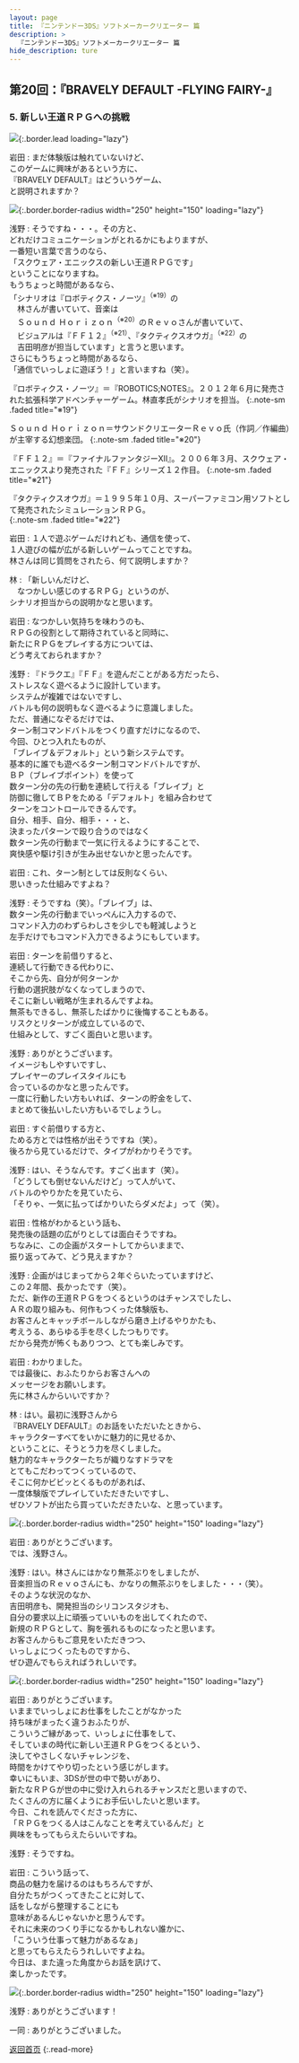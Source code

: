 ```yaml
---
layout: page
title: 『ニンテンドー3DS』ソフトメーカークリエーター 篇
description: >
  『ニンテンドー3DS』ソフトメーカークリエーター 篇
hide_description: ture
---
```


## 第20回：『BRAVELY DEFAULT -FLYING FAIRY-』

### 5. 新しい王道ＲＰＧへの挑戦

![](/interviews/jp/3ds/creators/vol1/img/mainvisual5.jpg){:.border.lead loading="lazy"}

岩田
: まだ体験版は触れていないけど、<br>このゲームに興味があるという方に、<br>『BRAVELY DEFAULT』はどういうゲーム、<br>と説明されますか？

![](/interviews/jp/3ds/creators/vol1/img/photo12.jpg){:.border.border-radius width="250" height="150" loading="lazy"}

浅野
: そうですね・・・。その方と、<br>どれだけコミュニケーションがとれるかにもよりますが、<br>一番短い言葉で言うのなら、<br>「スクウェア・エニックスの新しい王道ＲＰＧです」<br>ということになりますね。<br>もうちょっと時間があるなら、<br>「シナリオは『ロボティクス・ノーツ』<sup>（※19）</sup>の<br>　林さんが書いていて、音楽は<br>　Ｓｏｕｎｄ Ｈｏｒｉｚｏｎ<sup>（※20）</sup>のＲｅｖｏさんが書いていて、<br>　ビジュアルは『ＦＦ１２』<sup>（※21）</sup>、『タクティクスオウガ』<sup>（※22）</sup>の<br>　吉田明彦が担当しています」と言うと思います。<br>さらにもうちょっと時間があるなら、<br>「通信でいっしょに遊ぼう！」と言いますね（笑）。

『ロボティクス・ノーツ』＝『ROBOTICS;NOTES』。２０１２年６月に発売された拡張科学アドベンチャーゲーム。林直孝氏がシナリオを担当。
{:.note-sm .faded title="※19"}

Ｓｏｕｎｄ Ｈｏｒｉｚｏｎ＝サウンドクリエーターＲｅｖｏ氏（作詞／作編曲）が主宰する幻想楽団。
{:.note-sm .faded title="※20"}

『ＦＦ１２』＝『ファイナルファンタジーXII』。２００６年３月、スクウェア・エニックスより発売された『ＦＦ』シリーズ１２作目。
{:.note-sm .faded title="※21"}

『タクティクスオウガ』＝１９９５年１０月、スーパーファミコン用ソフトとして発売されたシミュレーションＲＰＧ。              
{:.note-sm .faded title="※22"}

岩田
: １人で遊ぶゲームだけれども、通信を使って、<br>１人遊びの幅が広がる新しいゲームってことですね。<br>林さんは同じ質問をされたら、何て説明しますか？

林
: 「新しいんだけど、<br>　なつかしい感じのするＲＰＧ」というのが、<br>シナリオ担当からの説明かなと思います。

岩田
: なつかしい気持ちを味わうのも、<br>ＲＰＧの役割として期待されていると同時に、<br>新たにＲＰＧをプレイする方については、<br>どう考えておられますか？

浅野
: 『ドラクエ』『ＦＦ』を遊んだことがある方だったら、<br>ストレスなく遊べるように設計しています。<br>システムが複雑ではないですし、<br>バトルも何の説明もなく遊べるように意識しました。<br>ただ、普通になぞるだけでは、<br>ターン制コマンドバトルをつくり直すだけになるので、<br>今回、ひとつ入れたものが、<br>「ブレイブ＆デフォルト」という新システムです。<br>基本的に誰でも遊べるターン制コマンドバトルですが、<br>ＢＰ（ブレイブポイント）を使って<br>数ターン分の先の行動を連続して行える「ブレイブ」と<br>防御に徹してＢＰをためる「デフォルト」を組み合わせて<br>ターンをコントロールできるんです。<br>自分、相手、自分、相手・・・と、<br>決まったパターンで殴り合うのではなく<br>数ターン先の行動まで一気に行えるようにすることで、<br>爽快感や駆け引きが生み出せないかと思ったんです。

岩田
: これ、ターン制としては反則なくらい、<br>思いきった仕組みですよね？

浅野
: そうですね（笑）。「ブレイブ」は、<br>数ターン先の行動までいっぺんに入力するので、<br>コマンド入力のわずらわしさを少しでも軽減しようと<br>左手だけでもコマンド入力できるようにもしています。

岩田
: ターンを前借りすると、<br>連続して行動できる代わりに、<br>そこから先、自分が何ターンか<br>行動の選択肢がなくなってしまうので、<br>そこに新しい戦略が生まれるんですよね。<br>無茶もできるし、無茶したばかりに後悔することもある。<br>リスクとリターンが成立しているので、<br>仕組みとして、すごく面白いと思います。

浅野
: ありがとうございます。<br>イメージもしやすいですし、<br>プレイヤーのプレイスタイルにも<br>合っているのかなと思ったんです。<br>一度に行動したい方もいれば、ターンの貯金をして、<br>まとめて後払いしたい方もいるでしょうし。

岩田
: すぐ前借りする方と、<br>ためる方とでは性格が出そうですね（笑）。<br>後ろから見ているだけで、タイプがわかりそうです。

浅野
: はい、そうなんです。すごく出ます（笑）。<br>「どうしても倒せないんだけど」って人がいて、<br>バトルのやりかたを見ていたら、<br>「そりゃ、一気に払ってばかりいたらダメだよ」って（笑）。

岩田
: 性格がわかるという話も、<br>発売後の話題の広がりとしては面白そうですね。<br>ちなみに、この企画がスタートしてからいままで、<br>振り返ってみて、どう見えますか？

浅野
: 企画がはじまってから２年ぐらいたっていますけど、<br>この２年間、長かったです（笑）。<br>ただ、新作の王道ＲＰＧをつくるというのはチャンスでしたし、<br>ＡＲの取り組みも、何作もつくった体験版も、<br>お客さんとキャッチボールしながら磨き上げるやりかたも、<br>考えうる、あらゆる手を尽くしたつもりです。<br>だから発売が怖くもありつつ、とても楽しみです。

岩田
: わかりました。<br>では最後に、おふたりからお客さんへの<br>メッセージをお願いします。<br>先に林さんからいいですか？

林
: はい。最初に浅野さんから<br>『BRAVELY DEFAULT』のお話をいただいたときから、<br>キャラクターすべてをいかに魅力的に見せるか、<br>ということに、そうとう力を尽くしました。<br>魅力的なキャラクターたちが織りなすドラマを<br>とてもこだわってつくっているので、<br>そこに何かビビッとくるものがあれば、<br>一度体験版でプレイしていただきたいですし、<br>ぜひソフトが出たら買っていただきたいな、と思っています。

![](/interviews/jp/3ds/creators/vol1/img/photo13.jpg){:.border.border-radius width="250" height="150" loading="lazy"}

岩田
: ありがとうございます。<br>では、浅野さん。

浅野
: はい。林さんにはかなり無茶ぶりをしましたが、<br>音楽担当のＲｅｖｏさんにも、かなりの無茶ぶりをしました・・・（笑）。<br>そのような状況のなか、<br>吉田明彦も、開発担当のシリコンスタジオも、<br>自分の要求以上に頑張っていいものを出してくれたので、<br>新規のＲＰＧとして、胸を張れるものになったと思います。<br>お客さんからもご意見をいただきつつ、<br>いっしょにつくったものですから、<br>ぜひ遊んでもらえればうれしいです。

![](/interviews/jp/3ds/creators/vol1/img/photo14.jpg){:.border.border-radius width="250" height="150" loading="lazy"}

岩田
: ありがとうございます。<br>いままでいっしょにお仕事をしたことがなかった<br>持ち味がまったく違うおふたりが、<br>こういうご縁があって、いっしょに仕事をして、<br>そしていまの時代に新しい王道ＲＰＧをつくるという、<br>決してやさしくないチャレンジを、<br>時間をかけてやり切ったという感じがします。<br>幸いにもいま、3DSが世の中で勢いがあり、<br>新たなＲＰＧが世の中に受け入れられるチャンスだと思いますので、<br>たくさんの方に届くようにお手伝いしたいと思います。<br>今日、これを読んでくださった方に、<br>「ＲＰＧをつくる人はこんなことを考えているんだ」と<br>興味をもってもらえたらいいですね。

浅野
: そうですね。

岩田
: こういう話って、<br>商品の魅力を届けるのはもちろんですが、<br>自分たちがつくってきたことに対して、<br>話をしながら整理することにも<br>意味があるんじゃないかと思うんです。<br>それに未来のつくり手になるかもしれない誰かに、<br>「こういう仕事って魅力があるなぁ」<br>と思ってもらえたらうれしいですよね。<br>今日は、また違った角度からお話を訊けて、<br>楽しかったです。

![](/interviews/jp/3ds/creators/vol1/img/photo15.jpg){:.border.border-radius width="250" height="150" loading="lazy"}

浅野
: ありがとうございます！

一同
: ありがとうございました。

[返回首页](../../../../../)
{:.read-more}


